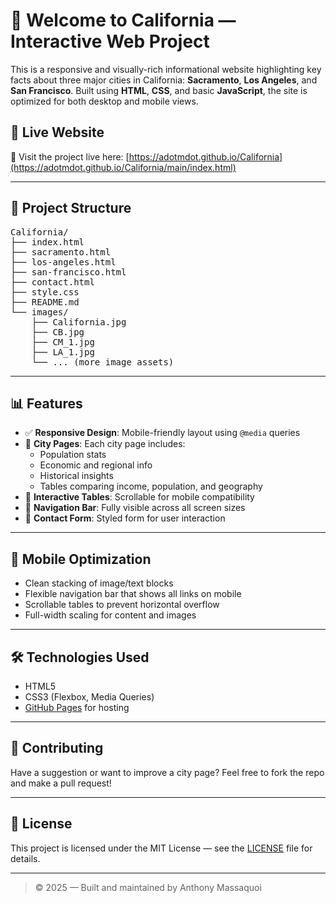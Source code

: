 # 🌴 Welcome to California — Interactive Web Project

This is a responsive and visually-rich informational website highlighting key facts about three major cities in California: **Sacramento**, **Los Angeles**, and **San Francisco**. Built using **HTML**, **CSS**, and basic **JavaScript**, the site is optimized for both desktop and mobile views.

## 🚀 Live Website

📍 Visit the project live here: [https://adotmdot.github.io/California](https://adotmdot.github.io/California/main/index.html)  


---

## 📂 Project Structure

<pre>
California/
├── index.html          <!-- Home page with navigation -->
├── sacramento.html     <!-- Sacramento-specific data and charts -->
├── los-angeles.html    <!-- Los Angeles-specific data and charts -->
├── san-francisco.html  <!-- San Francisco-specific data and charts -->
├── contact.html        <!-- Contact form -->
├── style.css           <!-- Styling for layout and responsiveness -->
├── README.md           <!-- This file -->
└── images/             <!-- All image assets -->
    ├── California.jpg
    ├── CB.jpg
    ├── CM_1.jpg
    ├── LA_1.jpg
    └── ... (more image assets)
</pre>

---

## 📊 Features

- ✅ **Responsive Design**: Mobile-friendly layout using `@media` queries
- 📸 **City Pages**: Each city page includes:
  - Population stats
  - Economic and regional info
  - Historical insights
  - Tables comparing income, population, and geography
- 📍 **Interactive Tables**: Scrollable for mobile compatibility
- 🧭 **Navigation Bar**: Fully visible across all screen sizes
- 💬 **Contact Form**: Styled form for user interaction

---

## 📱 Mobile Optimization

- Clean stacking of image/text blocks
- Flexible navigation bar that shows all links on mobile
- Scrollable tables to prevent horizontal overflow
- Full-width scaling for content and images

---

## 🛠 Technologies Used

- HTML5
- CSS3 (Flexbox, Media Queries)
- [GitHub Pages](https://pages.github.com/) for hosting

---

## 🙌 Contributing

Have a suggestion or want to improve a city page? Feel free to fork the repo and make a pull request!

---

## 📃 License

This project is licensed under the MIT License — see the [LICENSE](LICENSE) file for details.

---

> © 2025 — Built and maintained by Anthony Massaquoi


